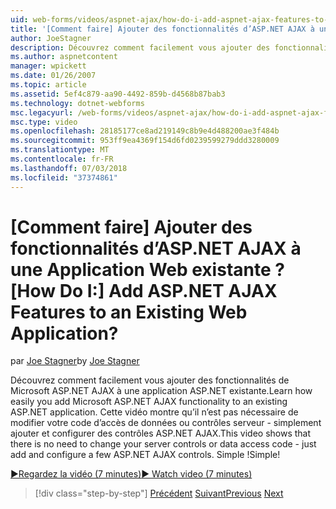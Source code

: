 ```yaml
---
uid: web-forms/videos/aspnet-ajax/how-do-i-add-aspnet-ajax-features-to-an-existing-web-application
title: '[Comment faire] Ajouter des fonctionnalités d’ASP.NET AJAX à une Application Web existante ? | Microsoft Docs'
author: JoeStagner
description: Découvrez comment facilement vous ajouter des fonctionnalités de Microsoft ASP.NET AJAX à une application ASP.NET existante. Cette vidéo montre qu’il est inutile de modifier votre serve...
ms.author: aspnetcontent
manager: wpickett
ms.date: 01/26/2007
ms.topic: article
ms.assetid: 5ef4c879-aa90-4492-859b-d4568b87bab3
ms.technology: dotnet-webforms
msc.legacyurl: /web-forms/videos/aspnet-ajax/how-do-i-add-aspnet-ajax-features-to-an-existing-web-application
msc.type: video
ms.openlocfilehash: 28185177ce8ad219149c8b9e4d488200ae3f484b
ms.sourcegitcommit: 953ff9ea4369f154d6fd0239599279ddd3280009
ms.translationtype: MT
ms.contentlocale: fr-FR
ms.lasthandoff: 07/03/2018
ms.locfileid: "37374861"
---
```

<a name="how-do-i-add-aspnet-ajax-features-to-an-existing-web-application"></a><span data-ttu-id="34f83-105">[Comment faire] Ajouter des fonctionnalités d’ASP.NET AJAX à une Application Web existante ?</span><span class="sxs-lookup"><span data-stu-id="34f83-105">[How Do I:] Add ASP.NET AJAX Features to an Existing Web Application?</span></span>
====================
<span data-ttu-id="34f83-106">par [Joe Stagner](https://github.com/JoeStagner)</span><span class="sxs-lookup"><span data-stu-id="34f83-106">by [Joe Stagner](https://github.com/JoeStagner)</span></span>

<span data-ttu-id="34f83-107">Découvrez comment facilement vous ajouter des fonctionnalités de Microsoft ASP.NET AJAX à une application ASP.NET existante.</span><span class="sxs-lookup"><span data-stu-id="34f83-107">Learn how easily you add Microsoft ASP.NET AJAX functionality to an existing ASP.NET application.</span></span> <span data-ttu-id="34f83-108">Cette vidéo montre qu’il n’est pas nécessaire de modifier votre code d’accès de données ou contrôles serveur - simplement ajouter et configurer des contrôles ASP.NET AJAX.</span><span class="sxs-lookup"><span data-stu-id="34f83-108">This video shows that there is no need to change your server controls or data access code - just add and configure a few ASP.NET AJAX controls.</span></span> <span data-ttu-id="34f83-109">Simple !</span><span class="sxs-lookup"><span data-stu-id="34f83-109">Simple!</span></span>

[<span data-ttu-id="34f83-110">&#9654;Regardez la vidéo (7 minutes)</span><span class="sxs-lookup"><span data-stu-id="34f83-110">&#9654; Watch video (7 minutes)</span></span>](https://channel9.msdn.com/Blogs/ASP-NET-Site-Videos/how-do-i-add-aspnet-ajax-features-to-an-existing-web-application)

> [!div class="step-by-step"]
> <span data-ttu-id="34f83-111">[Précédent](how-do-i-make-client-side-network-callbacks-with-aspnet-ajax.md)
> [Suivant](how-do-i-aspnet-ajax-enable-an-existing-web-service.md)</span><span class="sxs-lookup"><span data-stu-id="34f83-111">[Previous](how-do-i-make-client-side-network-callbacks-with-aspnet-ajax.md)
[Next](how-do-i-aspnet-ajax-enable-an-existing-web-service.md)</span></span>
